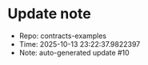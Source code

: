 ﻿# Update note
- Repo: contracts-examples
- Time: 2025-10-13 23:22:37.9822397
- Note: auto-generated update #10

